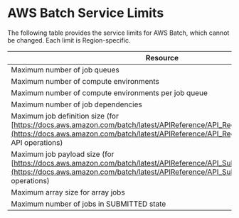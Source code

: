 # AWS Batch Service Limits<a name="service_limits"></a>

The following table provides the service limits for AWS Batch, which cannot be changed\. Each limit is Region\-specific\.


| Resource | Limit | 
| --- | --- | 
| Maximum number of job queues | 20 | 
| Maximum number of compute environments | 50 | 
| Maximum number of compute environments per job queue | 3 | 
| Maximum number of job dependencies | 20 | 
| Maximum job definition size \(for [https://docs.aws.amazon.com/batch/latest/APIReference/API_RegisterJobDefinition.html](https://docs.aws.amazon.com/batch/latest/APIReference/API_RegisterJobDefinition.html) API operations\) | 24 KiB | 
| Maximum job payload size \(for [https://docs.aws.amazon.com/batch/latest/APIReference/API_SubmitJob.html](https://docs.aws.amazon.com/batch/latest/APIReference/API_SubmitJob.html) API operations\) | 30 KiB | 
| Maximum array size for array jobs | 10000 | 
| Maximum number of jobs in SUBMITTED state | 1000000 | 